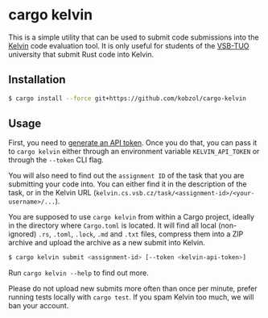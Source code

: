 # cargo kelvin
This is a simple utility that can be used to submit code submissions into the [Kelvin](https://github.com/mrlvsb/kelvin)
code evaluation tool. It is only useful for students of the [VSB-TUO](https://www.vsb.cz/en) university that submit Rust
code into Kelvin.

## Installation

```bash
$ cargo install --force git+https://github.com/kobzol/cargo-kelvin
```

## Usage
First, you need to [generate an API token](https://kelvin.cs.vsb.cz/api_token). Once you do that, you can pass it to
`cargo kelvin` either through an environment variable `KELVIN_API_TOKEN` or through the `--token` CLI flag.

You will also need to find out the `assignment ID` of the task that you are submitting your code into. You can either
find
it in the description of the task, or in the Kelvin URL (`kelvin.cs.vsb.cz/task/<assignment-id>/<your-username>/...`).

You are supposed to use `cargo kelvin` from within a Cargo project, ideally in the directory where `Cargo.toml` is
located.
It will find all local (non-ignored) `.rs`, `.toml`, `.lock`, `.md` and `.txt` files, compress them into a ZIP archive
and
upload the archive as a new submit into Kelvin.

```bash
$ cargo kelvin submit <assignment-id> [--token <kelvin-api-token>]
```

Run `cargo kelvin --help` to find out more.

Please do not upload new submits more often than once per minute, prefer running tests locally with `cargo test`. If you
spam Kelvin too much, we will ban your account.
